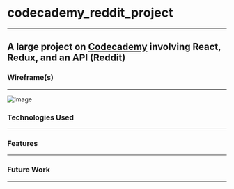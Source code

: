 # codecademy_reddit_project
---
## A large project on [Codecademy](https://www.codecademy.com/learn) involving React, Redux, and an API (Reddit)

### Wireframe(s)
---
![Image]()
### Technologies Used
---

### Features
---

### Future Work
---

